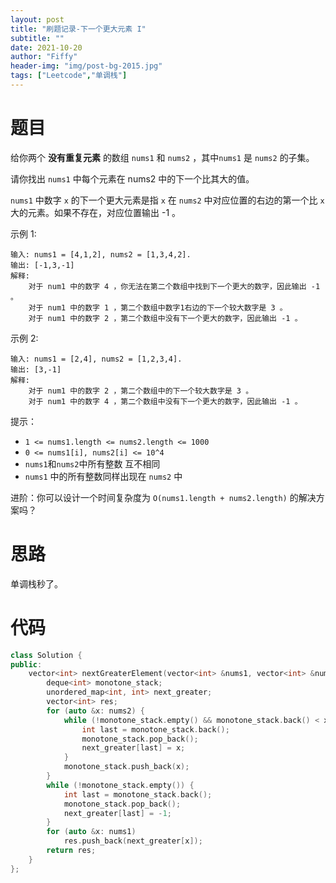 ```yaml
---
layout: post
title: "刷题记录-下一个更大元素 I"
subtitle: ""
date: 2021-10-20
author: "Fiffy"
header-img: "img/post-bg-2015.jpg"
tags: ["Leetcode","单调栈"]
---
```


# 题目

给你两个 **没有重复元素** 的数组 `nums1` 和 `nums2` ，其中`nums1` 是 `nums2` 的子集。

请你找出 `nums1` 中每个元素在 nums2 中的下一个比其大的值。

`nums1` 中数字 `x` 的下一个更大元素是指 `x` 在 `nums2` 中对应位置的右边的第一个比 `x` 大的元素。如果不存在，对应位置输出 -1 。 

示例 1:

```
输入: nums1 = [4,1,2], nums2 = [1,3,4,2].
输出: [-1,3,-1]
解释:
    对于 num1 中的数字 4 ，你无法在第二个数组中找到下一个更大的数字，因此输出 -1 。
    对于 num1 中的数字 1 ，第二个数组中数字1右边的下一个较大数字是 3 。
    对于 num1 中的数字 2 ，第二个数组中没有下一个更大的数字，因此输出 -1 。
```

示例 2:

```
输入: nums1 = [2,4], nums2 = [1,2,3,4].
输出: [3,-1]
解释:
    对于 num1 中的数字 2 ，第二个数组中的下一个较大数字是 3 。
    对于 num1 中的数字 4 ，第二个数组中没有下一个更大的数字，因此输出 -1 。
```


提示：

- `1 <= nums1.length <= nums2.length <= 1000`
- `0 <= nums1[i], nums2[i] <= 10^4`
- `nums1`和`nums2`中所有整数 互不相同
- `nums1` 中的所有整数同样出现在 `nums2` 中


进阶：你可以设计一个时间复杂度为 `O(nums1.length + nums2.length)` 的解决方案吗？

# 思路

单调栈秒了。

# 代码

```c++
class Solution {
public:
    vector<int> nextGreaterElement(vector<int> &nums1, vector<int> &nums2) {
        deque<int> monotone_stack;
        unordered_map<int, int> next_greater;
        vector<int> res;
        for (auto &x: nums2) {
            while (!monotone_stack.empty() && monotone_stack.back() < x) {
                int last = monotone_stack.back();
                monotone_stack.pop_back();
                next_greater[last] = x;
            }
            monotone_stack.push_back(x);
        }
        while (!monotone_stack.empty()) {
            int last = monotone_stack.back();
            monotone_stack.pop_back();
            next_greater[last] = -1;
        }
        for (auto &x: nums1)
            res.push_back(next_greater[x]);
        return res;
    }
};
```

